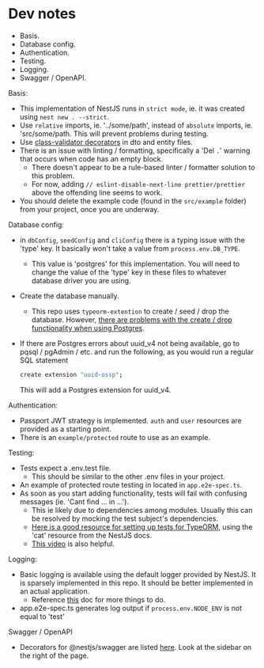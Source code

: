 # Dev notes

- Basis.
- Database config.
- Authentication.
- Testing.
- Logging.
- Swagger / OpenAPI.

Basis:

- This implementation of NestJS runs in `strict mode`, ie. it was created using `nest new . --strict`.
- Use `relative` imports, ie. '../some/path', instead of `absolute` imports, ie. 'src/some/path. This will prevent problems during testing.
- Use [class-validator decorators](https://www.npmjs.com/package/class-validator#validation-decorators) in dto and entity files.
- There is an issue with linting / formatting, specifically a 'Del `.`' warning that occurs when code has an empty block.
  - There doesn't appear to be a rule-based linter / formatter solution to this problem.
  - For now, adding `// eslint-disable-next-line prettier/prettier` above the offending line seems to work.
- You should delete the example code (found in the `src/example` folder) from your project, once you are underway.

Database config:

- in `dbConfig`, `seedConfig` and `cliConfig` there is a typing issue with the 'type' key. It basically won't take a value from `process.env.DB_TYPE`.
  - This value is 'postgres' for this implementation. You will need to change the value of the 'type' key in these files to whatever database driver you are using.
- Create the database manually.
  - This repo uses `typeorm-extention` to create / seed / drop the database. However, [there are problems with the create / drop functionality when using Postgres](https://github.com/tada5hi/typeorm-extension/discussions/401).
- If there are Postgres errors about uuid_v4 not being available, go to pqsql / pgAdmin / etc. and run the following, as you would run a regular SQL statement

  ```bash
  create extension "uuid-ossp";
  ```

  This will add a Postgres extension for uuid_v4.

Authentication:

- Passport JWT strategy is implemented. `auth` and `user` resources are provided as a starting point.
- There is an `example/protected` route to use as an example.

Testing:

- Tests expect a .env.test file.
  - This should be similar to the other .env files in your project.
- An example of protected route testing in located in `app.e2e-spec.ts`.
- As soon as you start adding functionality, tests will fail with confusing messages (ie. 'Cant find ... in ...').
  - This ie likely due to dependencies among modules. Usually this can be resolved by mocking the test subject's dependencies.
  - [Here is a good resource for setting up tests for TypeORM](https://github.com/jmcdo29/testing-nestjs/tree/main/apps/typeorm-sample/src/cat), using the 'cat' resource from the NestJS docs.
  - [This video](https://www.youtube.com/watch?v=dXOfOgFFKuY&t=776s) is also helpful.

Logging:

- Basic logging is available using the default logger provided by NestJS. It is sparsely implemented in this repo. It should be better implemented in an actual application.
  - Reference [this](https://javascript.plainenglish.io/how-to-use-nestjs-logger-2a9cb107bce9) doc for more things to do.
- app.e2e-spec.ts generates log output if `process.env.NODE_ENV` is not equal to 'test'

Swagger / OpenAPI

- Decorators for @nestjs/swagger are listed [here](https://www.programcreek.com/typescript/?api=@nestjs/swagger). Look at the sidebar on the right of the page.
